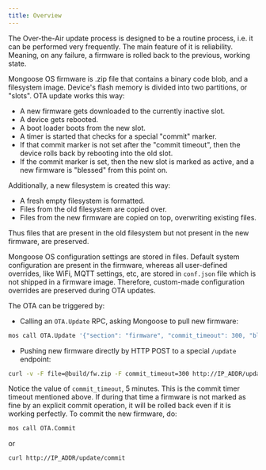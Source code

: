 ```yaml
---
title: Overview
---
```


The Over-the-Air update process is designed to be a routine process,
i.e. it can be performed very frequently. The main feature of it is reliability.
Meaning, on any failure, a firmware is rolled back to the previous,
working state.

Mongoose OS firmware is .zip file that contains a binary code blob, and
a filesystem image. Device's flash memory is divided into two partitions,
or "slots". OTA update works this way:

- A new firmware gets downloaded to the currently inactive slot.
- A device gets rebooted.
- A boot loader boots from the new slot.
- A timer is started that checks for a special "commit" marker.
- If that commit marker is not set after the "commit timeout", then the device
  rolls back by rebooting into the old slot.
- If the commit marker is set, then the new slot is marked as active, and
  a new firmware is "blessed" from this point on.

Additionally, a new filesystem is created this way:

- A fresh empty filesystem is formatted.
- Files from the old filesystem are copied over.
- Files from the new firmware are copied on top, overwriting existing files.

Thus files that are present in the old filesystem but not present in the new
firmware, are preserved.

Mongoose OS configuration settings are stored in files. Default system
configuration are present in the firmware, whereas all user-defined overrides,
like WiFi, MQTT settings, etc, are stored in `conf.json` file which is not
shipped in a firmware image. Therefore, custom-made configuration overrides
are preserved during OTA updates.

The OTA can be triggered by:

- Calling an `OTA.Update` RPC, asking Mongoose to pull new firmware:
```bash
mos call OTA.Update '{"section": "firmware", "commit_timeout": 300, "blob_url": "http://MY-SITE/fw.zip"}'
```

- Pushing new firmware directly by HTTP POST to a special `/update` endpoint:
```bash
curl -v -F file=@build/fw.zip -F commit_timeout=300 http://IP_ADDR/update
```

Notice the value of `commit_timeout`, 5 minutes. This is the commit timer
timeout mentioned above. If during that time a firmware is not marked as
fine by an explicit commit operation, it will be rolled back even if it is
working perfectly. To commit the new firmware, do:

```bash
mos call OTA.Commit
```

or

```bash
curl http://IP_ADDR/update/commit
```
